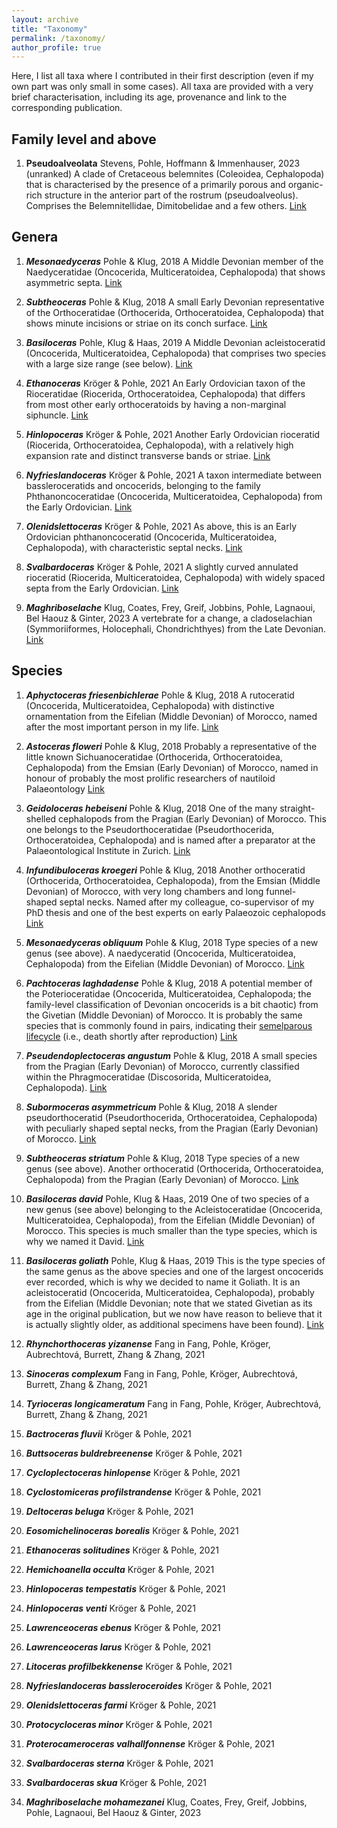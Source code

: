 ```yaml
---
layout: archive
title: "Taxonomy"
permalink: /taxonomy/
author_profile: true
---
```


Here, I list all taxa where I contributed in their first description (even if my own part was only small in some cases). All taxa are provided with a very brief characterisation, including its age, provenance and link to the corresponding publication.

## Family level and above

1. **Pseudoalveolata** Stevens, Pohle, Hoffmann & Immenhauser, 2023 (unranked)
    A clade of Cretaceous belemnites (Coleoidea, Cephalopoda) that is characterised by the presence of a primarily porous and organic-rich structure in the anterior part of the rostrum (pseudoalveolus). Comprises the Belemnitellidae, Dimitobelidae and a few others. [Link](https://doi.org/10.26879/1239)

## Genera

1. ***Mesonaedyceras*** Pohle & Klug, 2018
    A Middle Devonian member of the Naedyceratidae (Oncocerida, Multiceratoidea, Cephalopoda) that shows asymmetric septa. [Link](https://www.researchgate.net/publication/328307395)

2. ***Subtheoceras*** Pohle & Klug, 2018
   A small Early Devonian representative of the Orthoceratidae (Orthocerida, Orthoceratoidea, Cephalopoda) that shows minute incisions or striae on its conch surface. [Link](https://www.researchgate.net/publication/328307395)

3. ***Basiloceras*** Pohle, Klug & Haas, 2019
    A Middle Devonian acleistoceratid (Oncocerida, Multiceratoidea, Cephalopoda) that comprises two species with a large size range (see below). [Link](https://doi.org/10.1007/s13358-019-00182-8)

4. ***Ethanoceras*** Kröger & Pohle, 2021
    An Early Ordovician taxon of the Rioceratidae (Riocerida, Orthoceratoidea, Cephalopoda) that differs from most other early orthoceratoids by having a non-marginal siphuncle. [Link](https://doi.org/10.5852/ejt.2021.783.1601)

5. ***Hinlopoceras*** Kröger & Pohle, 2021
    Another Early Ordovician rioceratid (Riocerida, Orthoceratoidea, Cephalopoda), with a relatively high expansion rate and distinct transverse bands or striae. [Link](https://doi.org/10.5852/ejt.2021.783.1601)

6. ***Nyfrieslandoceras*** Kröger & Pohle, 2021
    A taxon intermediate between bassleroceratids and oncocerids, belonging to the family Phthanoncoceratidae (Oncocerida, Multiceratoidea, Cephalopoda) from the Early Ordovician. [Link](https://doi.org/10.5852/ejt.2021.783.1601)

7. ***Olenidslettoceras*** Kröger & Pohle, 2021
    As above, this is an Early Ordovician phthanoncoceratid (Oncocerida, Multiceratoidea, Cephalopoda), with characteristic septal necks. [Link](https://doi.org/10.5852/ejt.2021.783.1601)

8. ***Svalbardoceras*** Kröger & Pohle, 2021
    A slightly curved annulated rioceratid (Riocerida, Multiceratoidea, Cephalopoda) with widely spaced septa from the Early Ordovician. [Link](https://doi.org/10.5852/ejt.2021.783.1601)

9. ***Maghriboselache*** Klug, Coates, Frey, Greif, Jobbins, Pohle, Lagnaoui, Bel Haouz & Ginter, 2023
    A vertebrate for a change, a cladoselachian (Symmoriiformes, Holocephali, Chondrichthyes) from the Late Devonian. [Link](https://doi.org/10.1186/s13358-023-00266-6)

## Species

1. ***Aphyctoceras friesenbichlerae*** Pohle & Klug, 2018
    A rutoceratid (Oncocerida, Multiceratoidea, Cephalopoda) with distinctive ornamentation from the Eifelian (Middle Devonian) of Morocco, named after the most important person in my life. [Link](https://www.researchgate.net/publication/328307395)

2. ***Astoceras floweri*** Pohle & Klug, 2018
    Probably a representative of the little known Sichuanoceratidae (Orthocerida, Orthoceratoidea, Cephalopoda) from the Emsian (Early Devonian) of Morocco, named in honour of probably the most prolific researchers of nautiloid Palaeontology [Link](https://www.researchgate.net/publication/328307395)

3. ***Geidoloceras hebeiseni*** Pohle & Klug, 2018
    One of the many straight-shelled cephalopods from the Pragian (Early Devonian) of Morocco. This one belongs to the Pseudorthoceratidae (Pseudorthocerida, Orthoceratoidea, Cephalopoda) and is named after a preparator at the Palaeontological Institute in Zurich. [Link](https://www.researchgate.net/publication/328307395)

4. ***Infundibuloceras kroegeri*** Pohle & Klug, 2018
    Another orthoceratid (Orthocerida, Orthoceratoidea, Cephalopoda), from the Emsian (Middle Devonian) of Morocco, with very long chambers and long funnel-shaped septal necks. Named after my colleague, co-supervisor of my PhD thesis and one of the best experts on early Palaeozoic cephalopods [Link](https://www.researchgate.net/publication/328307395)

5. ***Mesonaedyceras obliquum*** Pohle & Klug, 2018
   Type species of a new genus (see above). A naedyceratid (Oncocerida, Multiceratoidea, Cephalopoda) from the Eifelian (Middle Devonian) of Morocco. [Link](https://www.researchgate.net/publication/328307395)

6. ***Pachtoceras laghdadense*** Pohle & Klug, 2018
    A potential member of the Poterioceratidae (Oncocerida, Multiceratoidea, Cephalopoda; the family-level classification of Devonian oncocerids is a bit chaotic) from the Givetian (Middle Devonian) of Morocco. It is probably the same species that is commonly found in pairs, indicating their [semelparous lifecycle](https://doi.org/10.1038/s41598-020-59507-0) (i.e., death shortly after reproduction) [Link](https://www.researchgate.net/publication/328307395)

7. ***Pseudendoplectoceras angustum*** Pohle & Klug, 2018
    A small species from the Pragian (Early Devonian) of Morocco, currently classified within the Phragmoceratidae (Discosorida, Multiceratoidea, Cephalopoda). [Link](https://www.researchgate.net/publication/328307395)

8. ***Subormoceras asymmetricum*** Pohle & Klug, 2018
    A slender pseudorthoceratid (Pseudorthocerida, Orthoceratoidea, Cephalopoda) with peculiarly shaped septal necks, from the Pragian (Early Devonian) of Morocco. [Link](https://www.researchgate.net/publication/328307395)

9. ***Subtheoceras striatum*** Pohle & Klug, 2018
   Type species of a new genus (see above). Another orthoceratid (Orthocerida, Orthoceratoidea, Cephalopoda) from the Pragian (Early Devonian) of Morocco. [Link](https://www.researchgate.net/publication/328307395)

10. ***Basiloceras david*** Pohle, Klug & Haas, 2019
    One of two species of a new genus (see above) belonging to the Acleistoceratidae (Oncocerida, Multiceratoidea, Cephalopoda), from the Eifelian (Middle Devonian) of Morocco. This species is much smaller than the type species, which is why we named it David. [Link](https://doi.org/10.1007/s13358-019-00182-8)

11. ***Basiloceras goliath*** Pohle, Klug & Haas, 2019
    This is the type species of the same genus as the above species and one of the largest oncocerids ever recorded, which is why we decided to name it Goliath. It is an acleistoceratid (Oncocerida, Multiceratoidea, Cephalopoda), probably from the Eifelian (Middle Devonian; note that we stated Givetian as its age in the original publication, but we now have reason to believe that it is actually slightly older, as additional specimens have been found). [Link](https://doi.org/10.1007/s13358-019-00182-8)

12. ***Rhynchorthoceras yizanense*** Fang in Fang, Pohle, Kröger, Aubrechtová, Burrett, Zhang & Zhang, 2021
13. ***Sinoceras complexum*** Fang in Fang, Pohle, Kröger, Aubrechtová, Burrett, Zhang & Zhang, 2021
14. ***Tyrioceras longicameratum*** Fang in Fang, Pohle, Kröger, Aubrechtová, Burrett, Zhang & Zhang, 2021
11. ***Bactroceras fluvii*** Kröger & Pohle, 2021
12. ***Buttsoceras buldrebreenense*** Kröger & Pohle, 2021
13. ***Cycloplectoceras hinlopense*** Kröger & Pohle, 2021
14. ***Cyclostomiceras profilstrandense*** Kröger & Pohle, 2021
15. ***Deltoceras beluga*** Kröger & Pohle, 2021
16. ***Eosomichelinoceras borealis*** Kröger & Pohle, 2021
17. ***Ethanoceras solitudines*** Kröger & Pohle, 2021
18. ***Hemichoanella occulta*** Kröger & Pohle, 2021
19. ***Hinlopoceras tempestatis*** Kröger & Pohle, 2021
20. ***Hinlopoceras venti*** Kröger & Pohle, 2021
21. ***Lawrenceoceras ebenus*** Kröger & Pohle, 2021
22. ***Lawrenceoceras larus*** Kröger & Pohle, 2021
23. ***Litoceras profilbekkenense*** Kröger & Pohle, 2021
24. ***Nyfrieslandoceras bassleroceroides*** Kröger & Pohle, 2021
25. ***Olenidslettoceras farmi*** Kröger & Pohle, 2021
26. ***Protocycloceras minor*** Kröger & Pohle, 2021
27. ***Proterocameroceras valhallfonnense*** Kröger & Pohle, 2021
28. ***Svalbardoceras sterna*** Kröger & Pohle, 2021
29. ***Svalbardoceras skua*** Kröger & Pohle, 2021
30. ***Maghriboselache mohamezanei*** Klug, Coates, Frey, Greif, Jobbins, Pohle, Lagnaoui, Bel Haouz & Ginter, 2023
